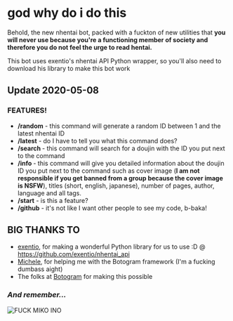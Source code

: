 # god why do i do this

Behold, the new nhentai bot, packed with a fuckton of new utilities
that **you will never use because you're a functioning member of society
and therefore you do not feel the urge to read hentai.**

This bot uses exentio's nhentai API Python wrapper, so you'll also
need to download his library to make this bot work

## Update 2020-05-08

### **FEATURES!**
* **/random** - this command will generate a random ID between 1 and the
  latest nhentai ID
* **/latest** - do I have to tell you what this command does?
* **/search <ID>** - this command will search for a doujin with the ID you
  put next to the command
* **/info <ID>** - this command will give you detailed information about the doujin ID you
 put next to the command such as cover image (**I am not responsible if you get banned from a
  group because the cover image is NSFW**),
  titles (short, english, japanese), number of pages, author, language and all tags.
* **/start** - is this a feature?
* **/github** - it's not like I want other people to see my code, b-baka! 

## **BIG THANKS TO**

* [exentio](http://github.com/exentio), for making a wonderful Python library
  for us to use :D @ https://github.com/exentio/nhentai_api
* [Michele](https://github.com/xMicky24GIT), for helping me with the
  Botogram framework (I'm a fucking dumbass aight)
* The folks at [Botogram](https://botogram.dev/) for making this possible


### *And remember...*

![FUCK MIKO INO](https://i.imgur.com/hBUFGxw.jpg)